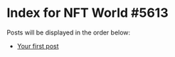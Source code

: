 # Index for NFT World #5613
Posts will be displayed in the order below:

- [Your first post](./001-first.md)

